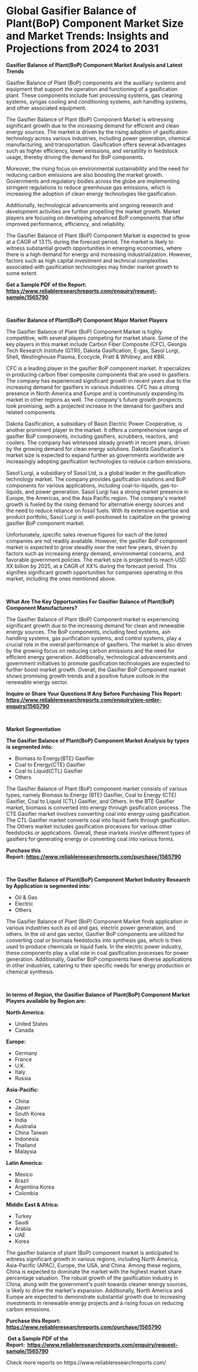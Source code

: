 <p><h1>Global Gasifier Balance of Plant(BoP) Component Market Size and Market Trends: Insights and Projections from 2024 to 2031</h1></p><p><strong>Gasifier Balance of Plant(BoP) Component Market Analysis and Latest Trends</strong></p>
<p><p>Gasifier Balance of Plant (BoP) components are the auxiliary systems and equipment that support the operation and functioning of a gasification plant. These components include fuel processing systems, gas cleaning systems, syngas cooling and conditioning systems, ash handling systems, and other associated equipment.</p><p>The Gasifier Balance of Plant (BoP) Component Market is witnessing significant growth due to the increasing demand for efficient and clean energy sources. The market is driven by the rising adoption of gasification technology across various industries, including power generation, chemical manufacturing, and transportation. Gasification offers several advantages such as higher efficiency, lower emissions, and versatility in feedstock usage, thereby driving the demand for BoP components.</p><p>Moreover, the rising focus on environmental sustainability and the need for reducing carbon emissions are also boosting the market growth. Governments and regulatory bodies across the globe are implementing stringent regulations to reduce greenhouse gas emissions, which is increasing the adoption of clean energy technologies like gasification.</p><p>Additionally, technological advancements and ongoing research and development activities are further propelling the market growth. Market players are focusing on developing advanced BoP components that offer improved performance, efficiency, and reliability.</p><p>The Gasifier Balance of Plant (BoP) Component Market is expected to grow at a CAGR of 13.1% during the forecast period. The market is likely to witness substantial growth opportunities in emerging economies, where there is a high demand for energy and increasing industrialization. However, factors such as high capital investment and technical complexities associated with gasification technologies may hinder market growth to some extent.</p></p>
<p><strong>Get a Sample PDF of the Report:&nbsp; <a href="https://www.reliableresearchreports.com/enquiry/request-sample/1565790">https://www.reliableresearchreports.com/enquiry/request-sample/1565790</a></strong></p>
<p>&nbsp;</p>
<p><strong>Gasifier Balance of Plant(BoP) Component Major Market Players</strong></p>
<p><p>The Gasifier Balance of Plant (BoP) Component Market is highly competitive, with several players competing for market share. Some of the key players in this market include Carbon Fiber Composite (CFC), Georgia Tech Research Institute (GTRI), Dakota Gasification, E-gas, Sasol Lurgi, Shell, Westinghouse Plasma, Ecocycle, Pratt & Whitney, and KBR.</p><p>CFC is a leading player in the gasifier BoP component market. It specializes in producing carbon fiber composite components that are used in gasifiers. The company has experienced significant growth in recent years due to the increasing demand for gasifiers in various industries. CFC has a strong presence in North America and Europe and is continuously expanding its market in other regions as well. The company's future growth prospects look promising, with a projected increase in the demand for gasifiers and related components.</p><p>Dakota Gasification, a subsidiary of Basin Electric Power Cooperative, is another prominent player in the market. It offers a comprehensive range of gasifier BoP components, including gasifiers, scrubbers, reactors, and coolers. The company has witnessed steady growth in recent years, driven by the growing demand for clean energy solutions. Dakota Gasification's market size is expected to expand further as governments worldwide are increasingly adopting gasification technologies to reduce carbon emissions.</p><p>Sasol Lurgi, a subsidiary of Sasol Ltd, is a global leader in the gasification technology market. The company provides gasification solutions and BoP components for various applications, including coal-to-liquids, gas-to-liquids, and power generation. Sasol Lurgi has a strong market presence in Europe, the Americas, and the Asia Pacific region. The company's market growth is fueled by the rising demand for alternative energy sources and the need to reduce reliance on fossil fuels. With its extensive expertise and product portfolio, Sasol Lurgi is well-positioned to capitalize on the growing gasifier BoP component market.</p><p>Unfortunately, specific sales revenue figures for each of the listed companies are not readily available. However, the gasifier BoP component market is expected to grow steadily over the next few years, driven by factors such as increasing energy demand, environmental concerns, and favorable government policies. The market size is projected to reach USD XX billion by 2025, at a CAGR of XX% during the forecast period. This signifies significant growth opportunities for companies operating in this market, including the ones mentioned above.</p></p>
<p>&nbsp;</p>
<p><strong>What Are The Key Opportunities For Gasifier Balance of Plant(BoP) Component Manufacturers?</strong></p>
<p><p>The Gasifier Balance of Plant (BoP) Component market is experiencing significant growth due to the increasing demand for clean and renewable energy sources. The BoP components, including feed systems, ash handling systems, gas purification systems, and control systems, play a crucial role in the overall performance of gasifiers. The market is also driven by the growing focus on reducing carbon emissions and the need for efficient energy generation. Additionally, technological advancements and government initiatives to promote gasification technologies are expected to further boost market growth. Overall, the Gasifier BoP Component market shows promising growth trends and a positive future outlook in the renewable energy sector.</p></p>
<p><strong>Inquire or Share Your Questions If Any Before Purchasing This Report: <a href="https://www.reliableresearchreports.com/enquiry/pre-order-enquiry/1565790">https://www.reliableresearchreports.com/enquiry/pre-order-enquiry/1565790</a></strong></p>
<p>&nbsp;</p>
<p><strong>Market Segmentation</strong></p>
<p><strong>The Gasifier Balance of Plant(BoP) Component Market Analysis by types is segmented into:</strong></p>
<p><ul><li>Biomass to Energy(BTE) Gasifier</li><li>Coal to Energy(CTE) Gasifier</li><li>Coal to Liquid(CTL) Gasifier</li><li>Others</li></ul></p>
<p><p>The Gasifier Balance of Plant (BoP) component market consists of various types, namely Biomass to Energy (BTE) Gasifier, Coal to Energy (CTE) Gasifier, Coal to Liquid (CTL) Gasifier, and Others. In the BTE Gasifier market, biomass is converted into energy through gasification process. The CTE Gasifier market involves converting coal into energy using gasification. The CTL Gasifier market converts coal into liquid fuels through gasification. The Others market includes gasification processes for various other feedstocks or applications. Overall, these markets involve different types of gasifiers for generating energy or converting coal into various forms.</p></p>
<p><strong>Purchase this Report:&nbsp;<a href="https://www.reliableresearchreports.com/purchase/1565790">https://www.reliableresearchreports.com/purchase/1565790</a></strong></p>
<p>&nbsp;</p>
<p><strong>The Gasifier Balance of Plant(BoP) Component Market Industry Research by Application is segmented into:</strong></p>
<p><ul><li>Oil & Gas</li><li>Electric</li><li>Others</li></ul></p>
<p><p>The Gasifier Balance of Plant (BoP) Component Market finds application in various industries such as oil and gas, electric power generation, and others. In the oil and gas sector, Gasifier BoP components are utilized for converting coal or biomass feedstocks into synthesis gas, which is then used to produce chemicals or liquid fuels. In the electric power industry, these components play a vital role in coal gasification processes for power generation. Additionally, Gasifier BoP components have diverse applications in other industries, catering to their specific needs for energy production or chemical synthesis.</p></p>
<p>&nbsp;</p>
<p><strong>In terms of Region, the Gasifier Balance of Plant(BoP) Component Market Players available by Region are:</strong></p>
<p>
    <p> <strong> North America: </strong>
        <ul>
            <li>United States</li>
            <li>Canada</li>
        </ul>
        </p> 
    <p> <strong> Europe: </strong>
        <ul>
            <li>Germany</li>
            <li>France</li>
            <li>U.K.</li>
            <li>Italy</li>
            <li>Russia</li>
        </ul>
        </p> 
    <p> <strong> Asia-Pacific: </strong>
        <ul>
            <li>China</li>
            <li>Japan</li>
            <li>South Korea</li>
            <li>India</li>
            <li>Australia</li>
            <li>China Taiwan</li>
            <li>Indonesia</li>
            <li>Thailand</li>
            <li>Malaysia</li>
        </ul>
        </p> 
    <p> <strong> Latin America: </strong>
        <ul>
            <li>Mexico</li>
            <li>Brazil</li>
            <li>Argentina Korea</li>
            <li>Colombia</li>
        </ul>
        </p> 
    <p> <strong> Middle East & Africa: </strong>
        <ul>
            <li>Turkey</li>
            <li>Saudi</li>
            <li>Arabia</li>
            <li>UAE</li>
            <li>Korea</li>
        </ul>
    </p>
    </p>
<p><p>The gasifier balance of plant (BoP) component market is anticipated to witness significant growth in various regions, including North America, Asia-Pacific (APAC), Europe, the USA, and China. Among these regions, China is expected to dominate the market with the highest market share percentage valuation. The robust growth of the gasification industry in China, along with the government's push towards cleaner energy sources, is likely to drive the market's expansion. Additionally, North America and Europe are expected to demonstrate substantial growth due to increasing investments in renewable energy projects and a rising focus on reducing carbon emissions.</p></p>
<p><strong>Purchase this Report: <a href="https://www.reliableresearchreports.com/purchase/1565790">https://www.reliableresearchreports.com/purchase/1565790</a></strong></p>
<p>&nbsp;<strong>Get a Sample PDF of the Report:&nbsp;&nbsp;<a href="https://www.reliableresearchreports.com/enquiry/request-sample/1565790">https://www.reliableresearchreports.com/enquiry/request-sample/1565790</a></strong></p>
<p><strong></strong></p>
<p>Check more reports on https://www.reliableresearchreports.com/</p>